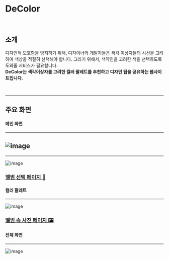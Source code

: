 # DeColor

<br />

## 소개
 디자인적 모호함을 방지하기 위해, 디자이너와 개발자들은 색각 이상자들의 시선을 고려하여 색상을 적절히 선택해야 합니다. 그러기 위해서, 색약인을 고려한 색을 선택하도록 도와줄 서비스가 필요합니다.
<br />
**DeColor는 색각이상자를 고려한 컬러 팔레트를 추천하고 디자인 팁을 공유하는 웹사이트입니다.**

<br />

<hr />

## 주요 화면
#### 메인 화면
---
![image](https://github.com/LO-VE-0/2023-WSM-Project_DeColor/assets/88700243/f008fa86-9c91-45d4-9af9-5e7843ebdb00)
---

#### 
---
![image](https://user-images.githubusercontent.com/86298664/176178436-ad9f230e-e4b3-4a7e-b6ec-3d7bcb9296f3.png)  

### [앨범 선택 페이지 📁](https://github.com/olsi10/StudentMemories/wiki/%EC%95%A8%EB%B2%94-%EC%84%A0%ED%83%9D-%ED%8E%98%EC%9D%B4%EC%A7%80-%F0%9F%93%81)
#### 컬러 팔레트
---
![image](https://github.com/LO-VE-0/2023-WSM-Project_DeColor/assets/88700243/69c82a71-17d3-4510-b79f-aa1540d52e06)


### [앨범 속 사진 페이지 🖼](https://github.com/olsi10/StudentMemories/wiki/%EC%95%A8%EB%B2%94-%EC%86%8D-%EC%82%AC%EC%A7%84-%ED%8E%98%EC%9D%B4%EC%A7%80-%F0%9F%96%BC)
#### 전체 화면
---
![image](https://user-images.githubusercontent.com/86298664/176343617-f383fef1-8417-43da-b44f-af960a028cbd.png)